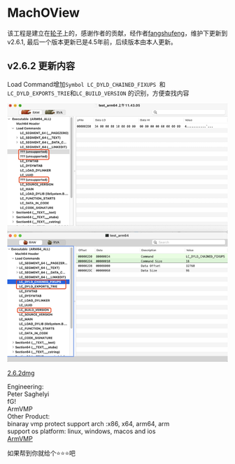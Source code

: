 # MachOView 

该工程是建立在[轮子](https://github.com/gdbinit/MachOView)上的，感谢作者的贡献，经作者[fangshufeng](https://github.com/fangshufeng/MachOView.git)，维护下更新到v2.6.1, 最后一个版本更新已是4.5年前，后续版本由本人更新。

## v2.6.2 更新内容

Load Command增加`Symbol LC_DYLD_CHAINED_FIXUPS `和`LC_DYLD_EXPORTS_TRIE`和`LC_BUILD_VERSION` 的识别，方便查找内容


![](https://github.com/ajisky/MachOView/blob/Branch_support_new_loadcommand/mdimg/1686629672946.png)

[2.6.2dmg](https://github.com/ajisky/MachOView/blob/Branch_support_new_loadcommand/releases/tag/2.6.2)

Engineering:  
	Peter Saghelyi  
	fG!  
	ArmVMP  
Other Product:  
	binaray vmp protect support arch :x86, x64, arm64, arm  
	support os platform: linux, windows, macos and ios  
	[ArmVMP](https://www.armvmp.com)  

如果帮到你就给个⭐️⭐️⭐️吧
